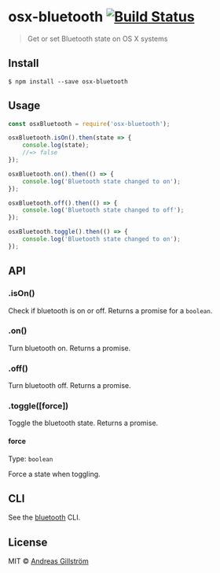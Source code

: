 # osx-bluetooth [![Build Status](https://travis-ci.org/gillstrom/osx-bluetooth.svg?branch=master)](https://travis-ci.org/gillstrom/osx-bluetooth)

> Get or set Bluetooth state on OS X systems


## Install

```
$ npm install --save osx-bluetooth
```


## Usage

```js
const osxBluetooth = require('osx-bluetooth');

osxBluetooth.isOn().then(state => {
	console.log(state);
	//=> false
});

osxBluetooth.on().then(() => {
	console.log('Bluetooth state changed to on');
});

osxBluetooth.off().then(() => {
	console.log('Bluetooth state changed to off');
});

osxBluetooth.toggle().then(() => {
	console.log('Bluetooth state changed to on');
});
```


## API

### .isOn()

Check if bluetooth is on or off. Returns a promise for a `boolean`.

### .on()

Turn bluetooth on. Returns a promise.

### .off()

Turn bluetooth off. Returns a promise.

### .toggle([force])

Toggle the bluetooth state. Returns a promise.

#### force

Type: `boolean`

Force a state when toggling.


## CLI

See the [bluetooth](https://github.com/gillstrom/bluetooth) CLI.


## License

MIT © [Andreas Gillström](http://github.com/gillstrom)
